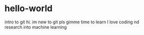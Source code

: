 # hello-world
intro to git
hi. im new to git 
pls gimme time to learn
I love coding nd research into machine learning
